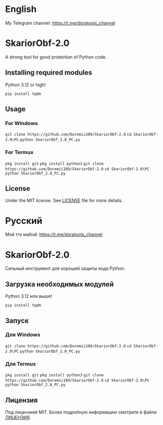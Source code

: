 # English

My Telegram channel: https://t.me/doratools_channel

# SkariorObf-2.0
A strong tool for good protection of Python code.

## Installing required modules
Python 3.12 or high!

`pip install tqdm`

## Usage
### For Windows
`git clone https://github.com/Doremii109/SkariorObf-2.0`
`cd SkariorObf-2.0\PC`
`python SkariorObf_2.0_PC.py`

### For Termux
`pkg install git`
`pkg install python3`
`git clone https://github.com/Doremii109/SkariorObf-2.0`
`cd SkariorObf-2.0\PC`
`python SkariorObf_2.0_PC.py`

## License
Under the MIT license. See [LICENSE](https://github.com/Doremii109/SkariorObf-2.0/blob/main/LICENSE) file for more details.


# Русский

Мой тгк мабой: https://t.me/doratools_channel

# SkariorObf-2.0
Сильный инструмент для хорошей защиты кода Python.

## Загрузка необходимых модулей
Python 3.12 или выше!

`pip install tqdm`

## Запуск
### Для Windows
`git clone https://github.com/Doremii109/SkariorObf-2.0`
`cd SkariorObf-2.0\PC`
`python SkariorObf_2.0_PC.py`

### Для Termux
`pkg install git`
`pkg install python3`
`git clone https://github.com/Doremii109/SkariorObf-2.0`
`cd SkariorObf-2.0\PC`
`python SkariorObf_2.0_PC.py`

## Лицензия
Под лицензией MIT. Более подробную информацию смотрите в файле [ЛИЦЕНЗИЯ](https://github.com/Doremii109/SkariorObf-2.0/blob/main/LICENSE).
